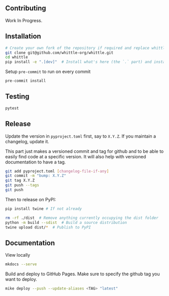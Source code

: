 ## Contributing

Work In Progress.


## Installation

```bash
# Create your own fork of the repository if required and replace whittle-org with your username
git clone git@github.com/whittle-org/whittle.git
cd whittle
pip install -e ".[dev]"  # Install what's here (the `.` part) and install the extra dev dependancies
```

Setup `pre-commit` to run on every commit

```bash
pre-commit install
```

## Testing

```bash
pytest
```

## Release

Update the version in `pyproject.toml` first, say to `X.Y.Z`.
If you maintain a changelog, update it.

This part just makes a versioned commit and tag for github and to be able to easily
find code at a specific version. It will also help with versioned documentation to have a tag.

```bash
git add pyproject.toml [changelog-file-if-any]
git commit -m "bump: X.Y.Z"
git tag X.Y.Z
git push --tags
git push
```

Then to release on PyPI:

```bash
pip install twine # If not already

rm -rf ./dist  # Remove anything currently occupying the dist folder
python -m build --sdist  # Build a source distribution
twine upload dist/*  # Publish to PyPI
```

## Documentation

View locally

```bash
mkdocs --serve
```

Build and deploy to GitHub Pages.
Make sure to specify the github tag you want to deploy.

```bash
mike deploy --push --update-aliases <TAG> "latest"
```
